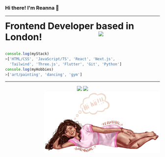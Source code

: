 ### Hi there! I'm Reanna 🙈
---
<table border="0">
 <tr>
	<b style="font-size:30px">Frontend Developer based in London!</b>
 </tr>
 <tr>
	 <img src="hi.GIF" width="200" align="right"/>
 </tr>
</table>

```javascript
console.log(myStack)
>['HTML/CSS', 'JavaScript/TS', 'React', 'Next.js', 
  'Tailwind', 'Three.js', 'Flutter', 'Git', 'Python']
console.log(myHobbies)
>['art/painting', 'dancing', 'gym']
```

---

<div align="center">
  <img height="150em" src="https://github-readme-stats-three-sepia.vercel.app/api?username=reannab16&show_icons=true&hide_border=true&bg_color=ffffff00&text_color=4EB18D&title_color=ff7b72&icon_color=4B2C2F" />
  <img height="150em" src="https://github-readme-stats-three-sepia.vercel.app/api/top-langs/?username=reannab16&layout=compact&exclude_repo=github-readme-stats&hide_border=true&bg_color=ffffff00&text_color=4EB18D&title_color=ff7b72&icon_color=4B2C2F" />
</div>

<div align="right">
	<img src="hihi.PNG" height="200" align="right"/>
</div>
